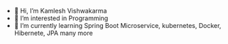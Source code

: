 - 👋 Hi, I’m Kamlesh Vishwakarma
- 👀 I’m interested in Programming
- 🌱 I’m currently learning Spring Boot Microservice, kubernetes, Docker, Hibernete, JPA many more
